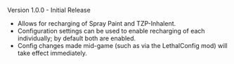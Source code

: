 Version 1.0.0 - Initial Release
  * Allows for recharging of Spray Paint and TZP-Inhalent.
  * Configuration settings can be used to enable recharging of each individually; by default both are enabled.
  * Config changes made mid-game (such as via the LethalConfig mod) will take effect immediately.